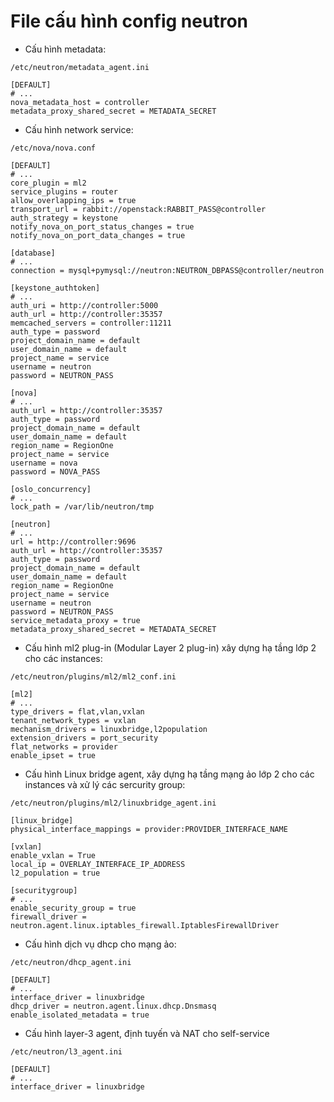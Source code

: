 # File cấu hình config neutron

- Cấu hình metadata:
```
/etc/neutron/metadata_agent.ini

[DEFAULT]
# ...
nova_metadata_host = controller
metadata_proxy_shared_secret = METADATA_SECRET
```

- Cấu hình network service:
```
/etc/nova/nova.conf

[DEFAULT]
# ...
core_plugin = ml2
service_plugins = router
allow_overlapping_ips = true
transport_url = rabbit://openstack:RABBIT_PASS@controller
auth_strategy = keystone
notify_nova_on_port_status_changes = true
notify_nova_on_port_data_changes = true

[database]
# ...
connection = mysql+pymysql://neutron:NEUTRON_DBPASS@controller/neutron

[keystone_authtoken]
# ...
auth_uri = http://controller:5000
auth_url = http://controller:35357
memcached_servers = controller:11211
auth_type = password
project_domain_name = default
user_domain_name = default
project_name = service
username = neutron
password = NEUTRON_PASS

[nova]
# ...
auth_url = http://controller:35357
auth_type = password
project_domain_name = default
user_domain_name = default
region_name = RegionOne
project_name = service
username = nova
password = NOVA_PASS

[oslo_concurrency]
# ...
lock_path = /var/lib/neutron/tmp

[neutron]
# ...
url = http://controller:9696
auth_url = http://controller:35357
auth_type = password
project_domain_name = default
user_domain_name = default
region_name = RegionOne
project_name = service
username = neutron
password = NEUTRON_PASS
service_metadata_proxy = true
metadata_proxy_shared_secret = METADATA_SECRET
```

- Cấu hình ml2 plug-in (Modular Layer 2 plug-in) xây dựng hạ tầng lớp 2 cho các instances:
```
/etc/neutron/plugins/ml2/ml2_conf.ini

[ml2]
# ...
type_drivers = flat,vlan,vxlan
tenant_network_types = vxlan
mechanism_drivers = linuxbridge,l2population
extension_drivers = port_security
flat_networks = provider
enable_ipset = true
```

- Cấu hình Linux bridge agent, xây dựng hạ tầng mạng ảo lớp 2 cho các instances và xử lý các sercurity group:
```
/etc/neutron/plugins/ml2/linuxbridge_agent.ini

[linux_bridge]
physical_interface_mappings = provider:PROVIDER_INTERFACE_NAME

[vxlan]
enable_vxlan = True
local_ip = OVERLAY_INTERFACE_IP_ADDRESS
l2_population = true

[securitygroup]
# ...
enable_security_group = true
firewall_driver = neutron.agent.linux.iptables_firewall.IptablesFirewallDriver
```

- Cấu hình dịch vụ dhcp cho mạng ảo:
```
/etc/neutron/dhcp_agent.ini

[DEFAULT]
# ...
interface_driver = linuxbridge
dhcp_driver = neutron.agent.linux.dhcp.Dnsmasq
enable_isolated_metadata = true
```

- Cấu hình layer-3 agent, định tuyến và NAT cho self-service
```
/etc/neutron/l3_agent.ini

[DEFAULT]
# ...
interface_driver = linuxbridge
```
